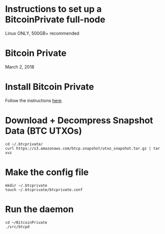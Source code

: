 #
# Instructions to set up a BitcoinPrivate full-node
Linux ONLY, 500GB+ recommended
#
# Bitcoin Private
March 2, 2018
#

# Install Bitcoin Private

Follow the instructions [here](https://github.com/BTCPrivate/BitcoinPrivate/blob/master/README.md).

# Download + Decompress Snapshot Data (BTC UTXOs)
```
cd ~/.btcprivate/
curl https://s3.amazonaws.com/btcp.snapshot/utxo_snapshot.tar.gz | tar xvz
```

# Make the config file
```
mkdir ~/.btcprivate
touch ~/.btcprivate/btcprivate.conf
```

# Run the daemon
```
cd ~/BitcoinPrivate
./src/btcpd
```
